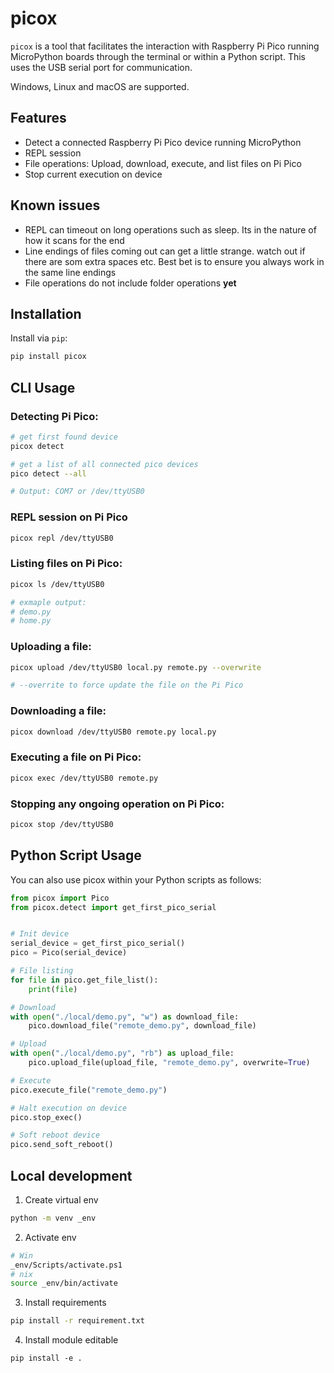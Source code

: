 # picox
`picox` is a tool that facilitates the interaction with Raspberry Pi Pico running MicroPython boards through the terminal or within a Python script. This uses the USB serial port for communication.

Windows, Linux and macOS are supported.

## Features
- Detect a connected Raspberry Pi Pico device running MicroPython
- REPL session
- File operations: Upload, download, execute, and list files on Pi Pico
- Stop current execution on device

## Known issues
- REPL can timeout on long operations such as sleep. Its in the nature of how it scans for the end
- Line endings of files coming out can get a little strange. watch out if there are som extra spaces etc. Best bet is to ensure you always work in the same line endings
- File operations do not include folder operations __yet__

## Installation
Install via `pip`:

``` bash 
pip install picox
```


## CLI Usage


### Detecting Pi Pico:
``` bash
# get first found device
picox detect

# get a list of all connected pico devices
pico detect --all

# Output: COM7 or /dev/ttyUSB0
```

### REPL session on Pi Pico
``` bash
picox repl /dev/ttyUSB0
```

### Listing files on Pi Pico:
``` bash
picox ls /dev/ttyUSB0

# exmaple output:
# demo.py
# home.py
```

### Uploading a file:
``` bash
picox upload /dev/ttyUSB0 local.py remote.py --overwrite

# --overrite to force update the file on the Pi Pico
```

### Downloading a file:
``` bash
picox download /dev/ttyUSB0 remote.py local.py
```

### Executing a file on Pi Pico:
``` bash
picox exec /dev/ttyUSB0 remote.py
```

### Stopping any ongoing operation on Pi Pico:
``` bash
picox stop /dev/ttyUSB0
```


## Python Script Usage
You can also use picox within your Python scripts as follows:

``` python
from picox import Pico
from picox.detect import get_first_pico_serial


# Init device
serial_device = get_first_pico_serial()
pico = Pico(serial_device)

# File listing
for file in pico.get_file_list():
    print(file)

# Download
with open("./local/demo.py", "w") as download_file:
    pico.download_file("remote_demo.py", download_file)

# Upload
with open("./local/demo.py", "rb") as upload_file:
    pico.upload_file(upload_file, "remote_demo.py", overwrite=True)

# Execute
pico.execute_file("remote_demo.py")

# Halt execution on device
pico.stop_exec()

# Soft reboot device
pico.send_soft_reboot()
```

## Local development
1. Create virtual env
``` bash
python -m venv _env
```
2. Activate env
``` bash
# Win
_env/Scripts/activate.ps1
# nix
source _env/bin/activate
```
3. Install requirements
``` bash
pip install -r requirement.txt
```
4. Install module editable
```
pip install -e .
```